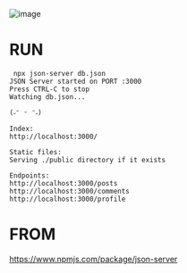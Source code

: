 ![image](https://github.com/ae-chae/aechae-json-server/assets/102152330/b655e9f4-2160-4560-9fd2-5612ec84f6b1)  

# RUN
```
 npx json-server db.json
JSON Server started on PORT :3000
Press CTRL-C to stop
Watching db.json...

(˶ᵔ ᵕ ᵔ˶)

Index:
http://localhost:3000/

Static files:
Serving ./public directory if it exists

Endpoints:
http://localhost:3000/posts
http://localhost:3000/comments
http://localhost:3000/profile
```


# FROM
https://www.npmjs.com/package/json-server

